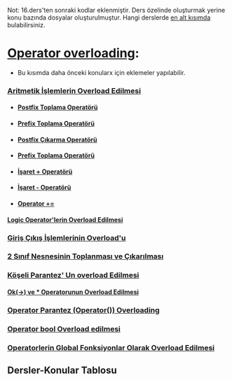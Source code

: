 Not: 16.ders'ten sonraki kodlar eklenmiştir. 
Ders özelinde oluşturmak yerine konu bazında dosyalar oluşturulmuştur.
Hangi derslerde [en alt kısımda](#dersler-konular-tablosu) bulabilirsiniz. 

# [Operator overloading](Operator_Overloading.md):
- Bu kısımda daha önceki konularx için eklemeler yapılabilir.
### [Aritmetik İşlemlerin Overload Edilmesi](Operator_Overloading.md#aritmetik-i̇şlemlerin-overload-edilmesi)
- #### [Postfix Toplama Operatörü](Operator_Overloading.md#postfix-toplama-operatorü)
- #### [Prefix Toplama Operatörü](Operator_Overloading.md#prefix-toplama-operatörü)
- #### [Postfix Çıkarma Operatörü](Operator_Overloading.md#postfix-çıkartma-operatörü)
- #### [Prefix Toplama Operatörü](Operator_Overloading.md#prefix-çıkartma-operatörü)
- #### [İşaret + Operatörü](Operator_Overloading.md#operator+())
- #### [İşaret - Operatörü](Operator_Overloading.md###operator-())
- #### [Operator += ](Operator_Overloading.md#operator-+=-overload-edilmesi)
#### [Logic Operator'lerin Overload Edilmesi](Operator_Overloading.md#logic-operatorlerin-overload-edilmesi)
### [Giriş Çıkış İşlemlerinin Overload'u](Operator_Overloading.md#giriş--çıkış-işlemleri-için-kullanılan-operatorlerin-overload-edilmesi)
### [2 Sınıf Nesnesinin Toplanması ve Çıkarılması](Operator_Overloading.md#2-sınıf-nesnesinin-toplanması-ve-çıkarma-operatorunun-overload-edilmesi)
### [Köşeli Parantez' Un overload Edilmesi ](Operator_Overloading.md#köşeli-parantez-un-overload-edilmesi)
#### [Ok(->) ve * Operatorunun Overload Edilmesi](Operator_Overloading.md#ok--ve--operatorunun-overload-edilmesi)
### [Operator Parantez (Operator()) Overloading](Operator_Overloading.md#operator-parantez-operator-overloading)

### [Operator bool Overload edilmesi](Operator_Overloading.md#operator-bool-overload-edilmesi)


### [Operatorlerin Global Fonksiyonlar Olarak Overload Edilmesi](Operator_Overloading.md#operatorlerin-global-fonksiyonlar-olarak-overload-edilmesi)


## Dersler-Konular Tablosu
